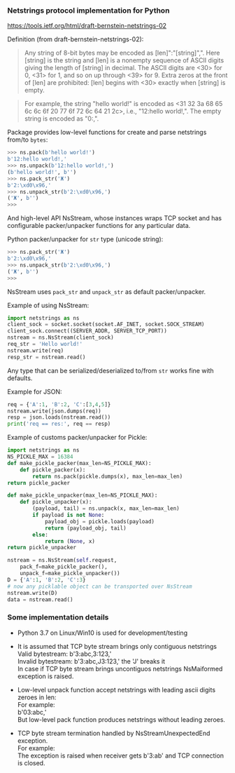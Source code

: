 ### Netstrings protocol implementation for Python

https://tools.ietf.org/html/draft-bernstein-netstrings-02

Definition (from draft-bernstein-netstrings-02):  

> Any string of 8-bit bytes may be encoded as [len]":"[string]",".
> Here [string] is the string and [len] is a nonempty sequence of ASCII
> digits giving the length of [string] in decimal. The ASCII digits are
> <30> for 0, <31> for 1, and so on up through <39> for 9. Extra zeros
> at the front of [len] are prohibited: [len] begins with <30> exactly
> when [string] is empty.

> For example, the string "hello world!" is encoded as <31 32 3a 68
> 65 6c 6c 6f 20 77 6f 72 6c 64 21 2c>, i.e., "12:hello world!,". The
> empty string is encoded as "0:,".


Package provides low-level functions for create and parse netstrings from/to `bytes`:

```python
>>> ns.pack(b'hello world!')
b'12:hello world!,'
>>> ns.unpack(b'12:hello world!,')
(b'hello world!', b'')
>>> ns.pack_str('Ж')
b'2:\xd0\x96,'
>>> ns.unpack_str(b'2:\xd0\x96,')
('Ж', b'')
>>>
```

And high-level API NsStream, whose instances wraps TCP socket and 
has configurable packer/unpacker functions for any particular data.

Python packer/unpacker for  `str` type (unicode string): 
```python
>>> ns.pack_str('Ж')
b'2:\xd0\x96,'
>>> ns.unpack_str(b'2:\xd0\x96,')
('Ж', b'')
>>>
```
NsStream uses `pack_str` and `unpack_str` as default packer/unpacker. 

Example of using NsStream:

```python
import netstrings as ns
client_sock = socket.socket(socket.AF_INET, socket.SOCK_STREAM)
client_sock.connect((SERVER_ADDR, SERVER_TCP_PORT))
nstream = ns.NsStream(client_sock)    
req_str = 'Hello world!'
nstream.write(req)
resp_str = nstream.read()
```    

Any type that can be serialized/deserialized to/from `str` works fine with defaults.
  
Example for JSON:  

```python
req = {'A':1, 'B':2, 'C':[3,4,5]}
nstream.write(json.dumps(req))
resp = json.loads(nstream.read())  
print('req == res:', req == resp)
```

Example of customs packer/unpacker for Pickle: 

```python
import netstrings as ns
NS_PICKLE_MAX = 16384
def make_pickle_packer(max_len=NS_PICKLE_MAX):
    def pickle_packer(x):
        return ns.pack(pickle.dumps(x), max_len=max_len)
return pickle_packer

def make_pickle_unpacker(max_len=NS_PICKLE_MAX):
    def pickle_unpacker(x):
        (payload, tail) = ns.unpack(x, max_len=max_len)
        if payload is not None:
            payload_obj = pickle.loads(payload) 
            return (payload_obj, tail)
        else:
            return (None, x)
return pickle_unpacker

nstream = ns.NsStream(self.request,
    pack_f=make_pickle_packer(),
    unpack_f=make_pickle_unpacker())    
D = {'A':1, 'B':2, 'C':3}
# now any picklable object can be transported over NsStream 
nstream.write(D)
data = nstream.read()
```

### Some implementation details

-   Python 3.7 on Linux/Win10 is used for development/testing

-   It is assumed that TCP byte stream brings only contiguous netstrings  
    Valid bytestream: b'3:abc,3:123,'  
    Invalid bytestream: b'3:abc,J3:123,' the 'J' breaks it  
    In case if TCP byte stream brings uncontiguos netstrings  NsMaiformed
    exception is raised.

-   Low-level unpack function accept netstrings with leading ascii digits zeroes in len:  
    For example:   
        b'03:abc,'  
    But low-level pack function produces netstrings without leading zeroes.    

-   TCP byte stream termination handled by NsStreamUnexpectedEnd exception.  
    For example:  
    The exception is raised when receiver gets b'3:ab' and TCP connection is closed.

